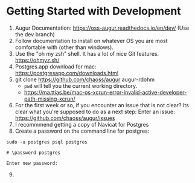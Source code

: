 # Getting Started with Development
1. Augur Documentation: https://oss-augur.readthedocs.io/en/dev/ (Use the dev branch)
2. Follow documentation to install on whatever OS you are most comfortable with (other than windows).
3. Use the "oh my zsh" shell.  It has a lot of nice Git features. https://ohmyz.sh/ 
4. Postgres.app download for mac: https://postgresapp.com/downloads.html 
5. git clone https://github.com/chaoss/augur augur-rdohm 
    - `pwd` will tell you the current working directory.
    - https://ma.ttias.be/mac-os-xcrun-error-invalid-active-developer-path-missing-xcrun/     
6. For the first week or so, if you encounter an issue that is not clear? Its clear what you're supposed to do as a next step: Enter an issue: https://github.com/chaoss/augur/issues
7. I recommmend getting a copy of Navicat for Postgres
8. Create a password on the command line for postgres: 
```
sudo -u postgres psql postgres

# \password postgres

Enter new password: 

```
9. 
